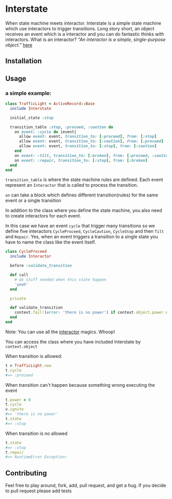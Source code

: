 # Interstate
When state machine meets interactor. Interstate is a simple state machine which use interactors to trigger transitions. Long story short, an object receives an event which is a interactor and you can do fantastic thinks with interactors.
What is an interactor?
*"An interactor is a simple, single-purpose object."*
[here](https://github.com/collectiveidea/interactor)

## Installation

## Usage
### a simple example:
```ruby
class TrafficLight < ActiveRecord::Base
  include Interstate

  initial_state :stop

  transition_table :stop, :proceed, :caution do
    on event: :cycle do |event|
      allow event: event, transition_to: [:proceed], from: [:stop]
      allow event: event, transition_to: [:caution], from: [:proceed]
      allow event: event, transition_to: [:stop], from: [:caution]
    end
    on event: :tilt, transition_to: [:broken], from: [:proceed, :caution, :stop]
    on event: :repair, transition_to: [:stop], from: [:broken]
  end
end
```
`transition_table` is where the state machine rules are defined.
Each event represent an `Interactor` that is called to process the transition.

`on` can take a block which defines different transition(rules) for the same event or a single transition

In addition to the class where you define the state machine, you also need to create interactors for each event.

In this case we have an event `cycle` that trigger many transitions so we define five interactors
`CycleProceed`, `CycleCaution`, `CycleStop` and then `Tilt` and `Repair`. Yes, when an event triggers a transition to a single state you have to  name the class like the event itself.

```ruby
class CycleProceed
  include Interactor

  before :validate_transition

  def call
    # do stuff needed when this state happen
    'yeah'
  end

  private

  def validate_transition
    context.fail!(error: 'there is no power') if context.object.power == 0
  end
end
```
Note: You can use all the [interactor](https://github.com/collectiveidea/interactor) magics. Whoop!

You can access the class where you have included Interstate by `context.object`

When transition is allowed:
```ruby
t = TrafficLight.new
t.cycle
#=> :proceed
```

When transition can't happen because something wrong executing the event

```ruby
t.power = 0
t.cycle
v.ignite
#=> 'there is no power'
t.state
#=> :stop
```

When transition is no allowed
```ruby
t.state
#=> :stop
t.repair
#=> RuntimeError Exception:
```
## Contributing
Feel free to play around, fork, add, pull request, and get a hug. If you decide to pull request please add tests
